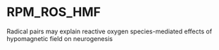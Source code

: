 # RPM_ROS_HMF
Radical pairs may explain reactive oxygen species-mediated effects of hypomagnetic field on neurogenesis
